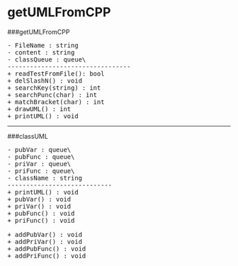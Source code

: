 getUMLFromCPP
=============

###getUMLFromCPP
<pre>
- FileName : string
- content : string
- classQueue : queue\<classUML *\>
---------------------------------
+ readTestFromFile(): bool
+ delSlashN() : void
+ searchKey(string) : int
+ searchPunc(char) : int
+ matchBracket(char) : int
+ drawUML() : int
+ printUML() : void
</pre>

---

###classUML
<pre>
- pubVar : queue\<string\>
- pubFunc : queue\<string\>
- priVar : queue\<string\>
- priFunc : queue\<string\>
- className : string
----------------------------
+ printUML() : void
+ pubVar() : void
+ priVar() : void
+ pubFunc() : void
+ priFunc() : void

+ addPubVar() : void
+ addPriVar() : void
+ addPubFunc() : void
+ addPriFunc() : void
</pre>
